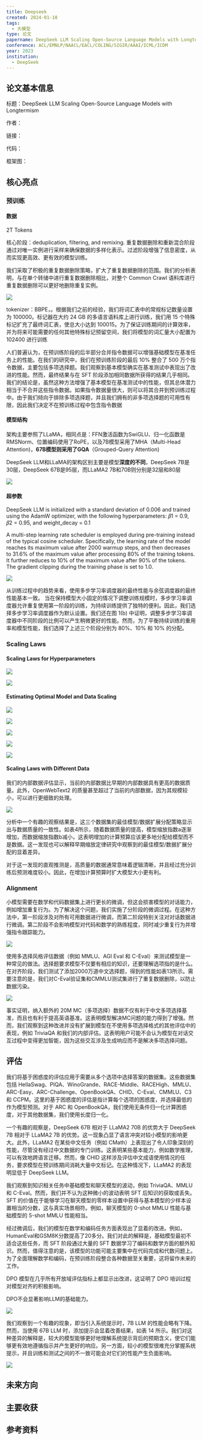 ```yaml
---
title: Deepseek
created: 2024-01-18
tags:
  - 大模型
type: 论文
papername: DeepSeek LLM Scaling Open-Source Language Models with Longtermism
conference: ACL/EMNLP/NAACL/EACL/COLING/SIGIR/AAAI/ICML/ICDM
year: 2023
institution:
  - DeepSeek
---
```


## 论文基本信息

标题：DeepSeek LLM Scaling Open-Source Language Models with Longtermism

作者：

链接：

代码：

框架图：


## 核心亮点



### 预训练

#### 数据

2T Tokens

核心阶段：deduplication, filtering, and remixing. 重复数据删除和重新混合阶段通过对唯一实例进行采样来确保数据的多样化表示。过滤阶段增强了信息密度，从而实现更高效、更有效的模型训练。

我们采取了积极的重复数据删除策略，扩大了重复数据删除的范围。我们的分析表明，与在单个转储中进行重复数据删除相比，对整个 Common Crawl 语料库进行重复数据删除可以更好地删除重复实例。

![](img/Pasted%20image%2020240118184001.png)

tokenizer：BBPE，。根据我们之前的经验，我们将词汇表中的常规标记数量设置为 100000。标记器在大约 24 GB 的多语言语料库上进行训练，我们用 15 个特殊标记扩充了最终词汇表，使总大小达到 100015。为了保证训练期间的计算效率，并为将来可能需要的任何其他特殊标记预留空间，我们将模型的词汇量大小配置为 102400 进行训练

人们普遍认为，在预训练阶段的后半部分合并指令数据可以增强基础模型在基准任务上的性能。在我们的研究中，我们在预训练阶段的最后 10% 整合了 500 万个指令数据，主要包括多项选择题。我们观察到基本模型确实在基准测试中表现出了改进的性能。然而，最终结果与在 SFT 阶段添加相同数据所获得的结果几乎相同。我们的结论是，虽然这种方法增强了基本模型在基准测试中的性能，但其总体潜力相当于不合并这些指令数据。如果指令数据量很大，则可以将其合并到预训练过程中。由于我们倾向于排除多项选择题，并且我们拥有的非多项选择题的可用性有限，因此我们决定不在预训练过程中包含指令数据

#### 模型结构

架构主要参照了LLaMA，相同点是：FFN激活函数为SwiGLU、归一化函数是RMSNorm、位置编码使用了RoPE，以及7B模型采用了MHA（Multi-Head Attention)，**67B模型则采用了GQA**（Grouped-Query Attention)

DeepSeek LLM和LLaMA的架构区别主要是模型**深度的不同**，DeepSeek 7B是30层，DeepSeek 67B是95层，而LLaMA2 7B和70B则分别是32层和80层

![](img/Pasted%20image%2020240118184142.png)

#### 超参数
DeepSeek LLM is initialized with a standard deviation of 0.006 and trained using the AdamW optimizer, with the following hyperparameters: 𝛽1 = 0.9, 𝛽2 = 0.95, and weight_decay = 0.1

A multi-step learning rate scheduler is employed during pre-training instead of the typical cosine scheduler. Specifically, the learning rate of the model reaches its maximum value after 2000 warmup steps, and then decreases to 31.6% of the maximum value after processing 80% of the training tokens. It further reduces to 10% of the maximum value after 90% of the tokens. The gradient clipping during the training phase is set to 1.0.

![](img/Pasted%20image%2020240118184331.png)

从训练过程中的趋势来看，使用多步学习率调度器的最终性能与余弦调度器的最终性能基本一致。
当在保持模型大小固定的情况下调整训练规模时，多步学习率调度器允许重复使用第一阶段的训练，为持续训练提供了独特的便利。因此，我们选择多步学习率调度器作为默认设置。我们还在图 1(b) 中证明，调整多步学习率调度器中不同阶段的比例可以产生稍微更好的性能。然而，为了平衡持续训练的重用率和模型性能，我们选择了上述三个阶段分别为 80%、10% 和 10% 的分配。

### Scaling Laws

#### Scaling Laws for Hyperparameters

![](img/Pasted%20image%2020240118184626.png)

![](img/Pasted%20image%2020240118184703.png)

#### Estimating Optimal Model and Data Scaling

![](img/Pasted%20image%2020240118184754.png)

![](img/Pasted%20image%2020240118184808.png)

![](img/Pasted%20image%2020240118184825.png)

![](img/Pasted%20image%2020240118184836.png)

![](img/Pasted%20image%2020240118184855.png)

#### Scaling Laws with Different Data

我们的内部数据评估显示，当前的内部数据比早期的内部数据具有更高的数据质量。此外，OpenWebText2 的质量甚至超过了当前的内部数据，因为其规模较小，可以进行更细致的处理。

![](img/Pasted%20image%2020240118185031.png)

分析中一个有趣的观察结果是，这三个数据集的最佳模型/数据扩展分配策略显示出与数据质量的一致性。如表4所示，随着数据质量的提高，模型缩放指数a逐渐增加，而数据缩放指数b减小，这表明增加的计算预算应该更多地分配给模型而不是数据。这一发现也可以解释早期缩放定律研究中观察到的最佳模型/数据扩展分配的显着差异。

对于这一发现的直观推测是，高质量的数据通常意味着逻辑清晰，并且经过充分训练后预测难度较小。因此，在增加计算预算时扩大模型大小更有利。

### Alignment

小模型需要在数学和代码数据集上进行更长的微调，但这会损害模型的对话能力，例如增加重复行为。为了解决这个问题，我们实施了分阶段的微调过程。在这种方法中，第一阶段涉及对所有可用数据进行微调，而第二阶段特别关注对对话数据进行微调。第二阶段不会影响模型对代码和数学的熟练程度，同时减少重复行为并增强指令跟踪能力。

![](img/Pasted%20image%2020240118185721.png)

使用多选择风格评估数据（例如 MMLU、AGI Eval 和 C-Eval）来测试模型是一种常见的做法。选择题要求模型不仅要有相应的知识，还要理解选项指的是什么。在对齐阶段，我们测试了添加2000万道中文选择题，得到的性能如表13所示。需要注意的是，我们对C-Eval验证集和CMMLU测试集进行了重复数据删除，以防止数据污染。

![](img/Pasted%20image%2020240118185753.png)

事实证明，纳入额外的 20M MC（多项选择）数据不仅有利于中文多项选择基准，而且也有利于提高英语基准。这表明模型解决MC问题的能力得到了增强。然而，我们观察到这种改进并没有扩展到模型在不使用多项选择格式的其他评估中的表现，例如 TriviaQA 和我们的内部评估。这表明用户可能不会认为模型在对话交互过程中变得更加智能，因为这些交互涉及生成响应而不是解决多项选择问题。


## 评估

我们将基于困惑度的评估应用于需要从多个选项中选择答案的数据集。这些数据集包括 HellaSwag、PIQA、WinoGrande、RACE-Middle、RACEHigh、MMLU、ARC-Easy、ARC-Challenge、OpenBookQA、CHID、C-Eval、CMMLU、C3 和 CCPM。这里的基于困惑度的评估是指计算每个选项的困惑度，并选择最低的作为模型预测。对于 ARC 和 OpenBookQA，我们使用无条件归一化计算困惑度，对于其他数据集，我们使用长度归一化。

一个有趣的观察是，DeepSeek 67B 相对于 LLaMA2 70B 的优势大于 DeepSeek 7B 相对于 LLaMA2 7B 的优势。这一现象凸显了语言冲突对较小模型的影响更大。此外，LLaMA2 在某些中文任务（例如 CMath）上表现出了令人印象深刻的性能，尽管没有经过中文数据的专门训练。这表明某些基本能力，例如数学推理，可以有效地跨语言迁移。然而，像 CHID 这样涉及评估中文成语使用情况的任务，要求模型在预训练期间消耗大量中文标记。在这种情况下，LLaMA2 的表现明显低于 DeepSeek LLM。

我们观察到知识相关任务中基础模型和聊天模型的波动，例如 TriviaQA、MMLU 和 C-Eval。然而，我们并不认为这种微小的波动表明 SFT 后知识的获取或丢失。 SFT 的价值在于能够学习在聊天模型的零样本设置中获得与基本模型的少样本设置相当的分数，这与真实场景相符。例如，聊天模型的 0-shot MMLU 性能与基础模型的 5-shot MMLU 性能相当。

经过微调后，我们的模型在数学和编码任务方面表现出了显着的改进。例如，HumanEval和GSM8K分数提高了20多分。我们对此的解释是，基础模型最初不适合这些任务，而 SFT 阶段通过大量的 SFT 数据学习了编码和数学方面的额外知识。然而，值得注意的是，该模型的功能可能主要集中在代码完成和代数问题上。为了全面理解数学和编码，在预训练阶段整合各种数据至关重要，这将留作未来的工作。

DPO 模型在几乎所有开放域评估指标上都显示出改进，这证明了 DPO 培训过程对模型对齐的积极影响。

DPO不会显著影响LLM的基础能力。

![](img/Pasted%20image%2020240118183646.png)


我们观察到一个有趣的现象，即当引入系统提示时，7B LLM 的性能会略有下降。然而，当使用 67B LLM 时，添加提示会显着改善结果，如表 14 所示。我们对这种差异的解释是，较大的模型能够更好地理解系统提示背后的预期含义，使它们能够更有效地遵循指示并产生更好的响应。另一方面，较小的模型很难充分掌握系统提示，并且训练和测试之间的不一致可能会对它们的性能产生负面影响。

![](img/Pasted%20image%2020240118185941.png)


## 未来方向



## 主要收获


## 参考资料
